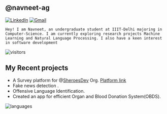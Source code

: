 ## @navneet-ag

[![LinkedIn](https://img.shields.io/badge/-LinkedIn-blue?style=social&logo=linkedin&link=https://www.linkedin.com/in/navneet-a-684b3ba1/)](https://www.linkedin.com/in/navneet-a-684b3ba1/)
[![Gmail](https://img.shields.io/badge/-Gmail-red?style=social&logo=gmail&link=mailto:navneet18348@iiitd.ac.in)](mailto:navneet18348@iiitd.ac.in)

`Hey! I am Navneet, an undergraduate student at IIIT-Delhi majoring in Computer-Science. I am currently exploring research projects Machine Learning and Natural Language Processing. I also have a keen interest in software development`

![visitors](https://komarev.com/ghpvc/?username=navneet-ag)

## My Recent projects

- A Survey platform for @[SheroesDev](https://github.com/SheroesDev/) Org. [Platform link](https://sheroes.pages.dev/)
- Fake news detection .
- Offensive Language Identification. 
- Created an app for efficient Organ and Blood Donation System(OBDS).

<!-- ## I am Familiar with the following

[![Heroku](https://img.shields.io/badge/-Heroku-430098?style=social&logo=heroku&link=https://github.com/itissandeep98/)](https://github.com/itissandeep98/)
[![Python3](https://img.shields.io/badge/-Python3-green?style=social&logo=python&link=https://github.com/itissandeep98/)](https://github.com/itissandeep98/)
[![Java](https://img.shields.io/badge/-Java-orange?style=social&logo=java&link=https://github.com/itissandeep98/)](https://github.com/itissandeep98/)
[![Javafx](https://img.shields.io/badge/-JavaFX-blue?style=social&logo=java&link=https://github.com/itissandeep98/)](https://github.com/itissandeep98/)
[![MySQL](https://img.shields.io/badge/-MySQL-violet?style=social&logo=mysql&link=https://github.com/itissandeep98/)](https://github.com/itissandeep98/)
[![Raspberry Pi](https://img.shields.io/badge/-Raspberry%20Pi-C51A4A?style=social&logo=Raspberry-Pi&link=https://github.com/itissandeep98/)](https://github.com/itissandeep98/)
[![Arduino](https://img.shields.io/badge/-Arduino-black?style=social&logo=Arduino&link=https://github.com/navneet-ag/)](https://github.com/navneet-ag/)
 -->
<img  src="https://github-readme-stats.vercel.app/api/top-langs/?username=navneet-ag&theme=radical&layout=compact" alt="languages"/>
